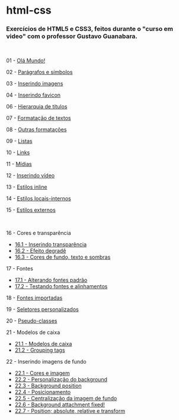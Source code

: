 # html-css
### Exercícios de HTML5 e CSS3, feitos durante o "curso em video" com o professor Gustavo Guanabara.

<br>

01 - <a href="https://afsantos2.github.io/html-css/exercicios/ex001/index.html" target="_blank">Olá Mundo!</a>

02 - <a href="https://afsantos2.github.io/html-css/exercicios/ex002/index.html" target="_blank">Parágrafos e símbolos</a> 

03 - <a href="https://afsantos2.github.io/html-css/exercicios/ex003/index.html" target="_blank">Inserindo imagens</a>

04 - <a href="https://afsantos2.github.io/html-css/exercicios/ex004/index.html" target="_blank">Inserindo favicon</a>

06 - <a href="https://afsantos2.github.io/html-css/exercicios/ex006/index.html" target="_blank">Hierarquia de títulos</a>

07 - <a href="https://afsantos2.github.io/html-css/exercicios/ex007/index.html" target="_blank">Formatação de textos</a>

08 - <a href="https://afsantos2.github.io/html-css/exercicios/ex008/index.html" target="_blank">Outras formatações</a>

09 - <a href="https://afsantos2.github.io/html-css/exercicios/ex009/index.html" target="_blank">Listas</a>

10 - <a href="https://afsantos2.github.io/html-css/exercicios/ex010/index.html" target="_blank">Links</a>

11 - <a href="https://afsantos2.github.io/html-css/exercicios/ex011/index.html" target="_blank">Mídias</a>

12 - <a href="https://afsantos2.github.io/html-css/exercicios/ex012/index.html" target="_blank">Inserindo vídeo</a>

13 - <a href="https://afsantos2.github.io/html-css/exercicios/ex013/index.html" target="_blank">Estilos inline</a>

14 - <a href="https://afsantos2.github.io/html-css/exercicios/ex014/index.html" target="_blank">Estilos locais-internos</a>

15 - <a href="https://afsantos2.github.io/html-css/exercicios/ex015/index.html" target="_blank">Estilos externos</a>

</details>

<br>

16 - Cores e transparência

- <a href="https://afsantos2.github.io/html-css/exercicios/ex016/cor01.html" target="_blank">16.1 - Inserindo transparência</a>
- <a href="https://afsantos2.github.io/html-css/exercicios/ex016/cor02.html" target="_blank">16.2 - Efeito degradê</a>
- <a href="https://afsantos2.github.io/html-css/exercicios/ex016/cor03.html" target="_blank">16.3 - Cores de fundo, texto e sombras</a>

17 - Fontes
- <a href="https://afsantos2.github.io/html-css/exercicios/ex017/fonte01.html" target="_blank">17.1 - Alterando fontes padrão</a>
- <a href="https://afsantos2.github.io/html-css/exercicios/ex017/fonte02.html" target="_blank">17.2 - Testando fontes e alinhamentos</a>

18 - <a href="https://afsantos2.github.io/html-css/exercicios/ex018/fonte01.html" target="_blank">Fontes importadas</a>

19 - <a href="https://afsantos2.github.io/html-css/exercicios/ex019/seletor01.html" target="_blank">Seletores personalizados</a>

20 - <a href="https://afsantos2.github.io/html-css/exercicios/ex020/index.html" target="_blank">Pseudo-classes</a>

21 - Modelos de caixa

- <a href="https://afsantos2.github.io/html-css/exercicios/ex021/caixa01.html" target="_blank">21.1 - Modelos de caixa</a>
- <a href="https://afsantos2.github.io/html-css/exercicios/ex021/caixa02.html" target="_blank">21.2 - Grouping tags</a>

22 - Inserindo imagens de fundo

- <a href="https://afsantos2.github.io/html-css/exercicios/ex022/fundo001.html" target="_blank">22.1 - Cores e imagem</a>
- <a href="https://afsantos2.github.io/html-css/exercicios/ex022/fundo002.html" target="_blank">22.2 - Personalização do background</a>
- <a href="https://afsantos2.github.io/html-css/exercicios/ex022/fundo003.html" target="_blank">22.3 - Background position</a>
- <a href="https://afsantos2.github.io/html-css/exercicios/ex022/fundo004.html" target="_blank">22.4 - Posicionamento</a>
- <a href="https://afsantos2.github.io/html-css/exercicios/ex022/fundo005.html" target="_blank">22.5 - Centralização da imagem de fundo</a>
- <a href="https://afsantos2.github.io/html-css/exercicios/ex022/fundo006.html" target="_blank">22.6 - Background attachment fixed!</a>
- <a href="https://afsantos2.github.io/html-css/exercicios/ex022/fundo007.html" target="_blank">22.7 - Position; absolute, relative e transform</a>
</details>